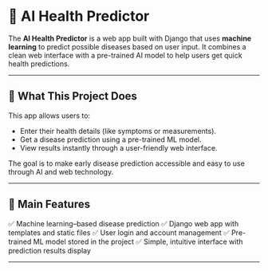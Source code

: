 # 🧠 AI Health Predictor

The **AI Health Predictor** is a web app built with Django that uses **machine learning** to predict possible diseases based on user input. It combines a clean web interface with a pre-trained AI model to help users get quick health predictions.

---

## 🌟 What This Project Does

This app allows users to:

* Enter their health details (like symptoms or measurements).
* Get a disease prediction using a pre-trained ML model.
* View results instantly through a user-friendly web interface.

The goal is to make early disease prediction accessible and easy to use through AI and web technology.

---

## 🧩 Main Features

✅ Machine learning–based disease prediction
✅ Django web app with templates and static files
✅ User login and account management
✅ Pre-trained ML model stored in the project
✅ Simple, intuitive interface with prediction results display

---



